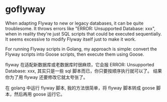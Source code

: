 # goflyway


When adapting Flyway to new or legacy databases, it can be quite troublesome. It throws errors like "ERROR: Unsupported Database: xxx", when in reality they're just SQL scripts that could be executed sequentially. It seems excessive to modify Flyway itself just to make it work.

For running Flyway scripts in Golang, my approach is simple: convert the Flyway scripts into Goose scripts, then execute them using Goose.


flyway 在适配新数据库或老数据库时很麻烦，它会报 ERROR: Unsupported Database: xxx, 其实只是一些 sql 脚本而已，你只要按顺序执行就可以了。 结果你为了用 flyway 还要修改它就太夸张了。

在 golang 中运行 flyway 脚本, 我的方法很简单，将 flyway 脚本转成 goose 脚本，然后再用 goose 运行它。
